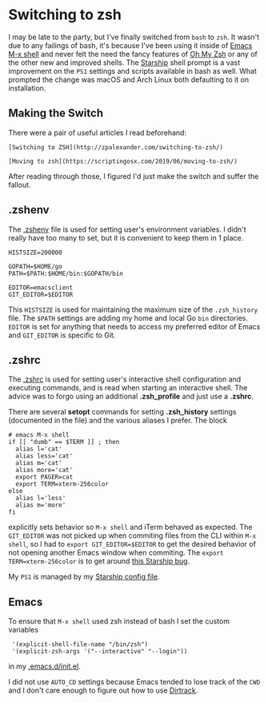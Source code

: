 # Switching to zsh

I may be late to the party, but I've finally switched from ``bash`` to ``zsh``. It wasn't due to any failings of bash, it's because I've been using it inside of [Emacs M-x shell](/2019/11/03/emacsconf) and never felt the need the fancy features of [Oh My Zsh](https://ohmyz.sh/) or any of the other new and improved shells. The [Starship](https://starship.rs/) shell prompt is a vast improvement on the ``PS1`` settings and scripts available in bash as well. What prompted the change was macOS and Arch Linux both defaulting to it on installation.

## Making the Switch

There were a pair of useful articles I read beforehand:

    [Switching to ZSH](http://zpalexander.com/switching-to-zsh/)

    [Moving to zsh](https://scriptingosx.com/2019/06/moving-to-zsh/)

After reading through those, I figured I'd just make the switch and suffer the fallout.

## .zshenv

The [.zshenv](https://github.com/mattray/home-directory/blob/main/.zshenv) file is used for setting user's environment variables. I didn't really have too many to set, but it is convenient to keep them in 1 place.

```
HISTSIZE=200000

GOPATH=$HOME/go
PATH=$PATH:$HOME/bin:$GOPATH/bin

EDITOR=emacsclient
GIT_EDITOR=$EDITOR
```

This ``HISTSIZE`` is used for maintaining the maximum size of the ``.zsh_history`` file. The ``$PATH`` settings are adding my home and local Go ``bin`` directories. ``EDITOR`` is set for anything that needs to access my preferred editor of Emacs and ``GIT_EDITOR`` is specific to Git.

## .zshrc

The [.zshrc](https://github.com/mattray/home-directory/blob/main/.zshrc) is used for setting user's interactive shell configuration and executing commands, and is read when starting an interactive shell. The advice was to forgo using an additional **.zsh_profile** and just use a **.zshrc**.

There are several **setopt** commands for setting **.zsh_history** settings (documented in the file) and the various aliases I prefer. The block
``` shell
# emacs M-x shell
if [[ "dumb" == $TERM ]] ; then
  alias l='cat'
  alias less='cat'
  alias m='cat'
  alias more='cat'
  export PAGER=cat
  export TERM=xterm-256color
else
  alias l='less'
  alias m='more'
fi
```

explicitly sets behavior so ``M-x shell`` and iTerm behaved as expected. The ``GIT_EDITOR`` was not picked up when commiting files from the CLI within ``M-x shell``, so I had to ``export GIT_EDITOR=$EDITOR`` to get the desired behavior of not opening another Emacs window when commiting. The ``export TERM=xterm-256color`` is to get around [this Starship bug](https://github.com/starship/starship/issues/1588).

My ``PS1`` is managed by my [Starship config file](https://github.com/mattray/home-directory/blob/main/.config/starship.toml).

## Emacs

To ensure that ``M-x shell`` used zsh instead of bash I set the custom variables
```
 '(explicit-shell-file-name "/bin/zsh")
 '(explicit-zsh-args '("--interactive" "--login"))
```
in my [.emacs.d/init.el](https://github.com/mattray/home-directory/blob/main/.emacs.d/init.el).

I did not use ``AUTO_CD`` settings because Emacs tended to lose track of the ``CWD`` and I don't care enough to figure out how to use [Dirtrack](https://www.emacswiki.org/emacs/ShellDirtrackByPrompt).
